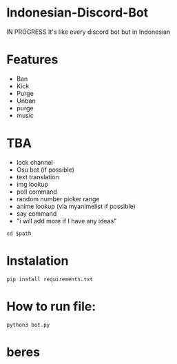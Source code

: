 # Indonesian-Discord-Bot
IN PROGRESS
It's like every discord bot but in Indonesian

# Features
- Ban
- Kick
- Purge
- Unban
- purge
- music

# TBA
- lock channel
- Osu bot (if possible)
- text translation
- img lookup
- poll command
- random number picker range
- anime lookup (via myanimelist if possible)
- say command
- "i will add more if I have any ideas"

```
cd $path
```
# Instalation
```
pip install requirements.txt
```
# How to run file:
```
python3 bot.py
```
# beres

